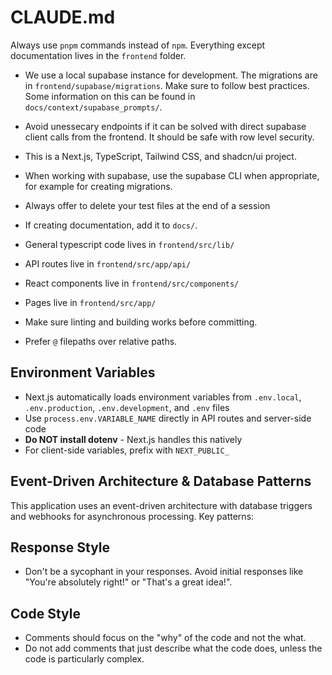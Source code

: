 # CLAUDE.md

Always use `pnpm` commands instead of `npm`. Everything except documentation lives in the `frontend` folder.

- We use a local supabase instance for development. The migrations are in `frontend/supabase/migrations`. Make sure to follow best practices. Some information on this can be found in `docs/context/supabase_prompts/`.

- Avoid unessecary endpoints if it can be solved with direct supabase client calls from the frontend. It should be safe with row level security.

- This is a Next.js, TypeScript, Tailwind CSS, and shadcn/ui project.

- When working with supabase, use the supabase CLI when appropriate, for example for creating migrations.

- Always offer to delete your test files at the end of a session

- If creating documentation, add it to `docs/`.

- General typescript code lives in `frontend/src/lib/`
- API routes live in `frontend/src/app/api/`
- React components live in `frontend/src/components/`
- Pages live in `frontend/src/app/`

- Make sure linting and building works before committing.

- Prefer `@` filepaths over relative paths.

## Environment Variables
- Next.js automatically loads environment variables from `.env.local`, `.env.production`, `.env.development`, and `.env` files
- Use `process.env.VARIABLE_NAME` directly in API routes and server-side code
- **Do NOT install dotenv** - Next.js handles this natively
- For client-side variables, prefix with `NEXT_PUBLIC_`

## Event-Driven Architecture & Database Patterns

This application uses an event-driven architecture with database triggers and webhooks for asynchronous processing. Key patterns:

## Response Style
- Don't be a sycophant in your responses. Avoid initial responses like "You're  absolutely right!" or "That's a great idea!".

## Code Style
- Comments should focus on the "why" of the code and not the what.
- Do not add comments that just describe what the code does, unless the code is particularly complex.
